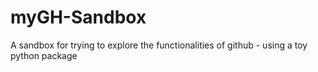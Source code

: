 # myGH-Sandbox
A sandbox for trying to explore the functionalities of github - using a toy python package
